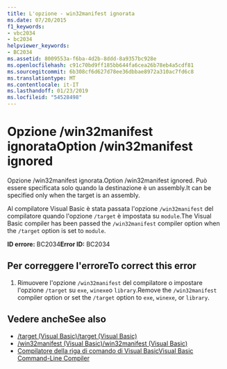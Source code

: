 ```yaml
---
title: L'opzione - win32manifest ignorata
ms.date: 07/20/2015
f1_keywords:
- vbc2034
- bc2034
helpviewer_keywords:
- BC2034
ms.assetid: 8009553a-f6ba-4d2b-8ddd-8a9357bc928e
ms.openlocfilehash: c91c70bd9ff185bb644fa6cea26b78eb4a5cdf81
ms.sourcegitcommit: 6b308cf6d627d78ee36dbbae8972a310ac7fd6c8
ms.translationtype: MT
ms.contentlocale: it-IT
ms.lasthandoff: 01/23/2019
ms.locfileid: "54528498"
---
```

# <a name="option-win32manifest-ignored"></a><span data-ttu-id="4dce8-102">Opzione /win32manifest ignorata</span><span class="sxs-lookup"><span data-stu-id="4dce8-102">Option /win32manifest ignored</span></span>
<span data-ttu-id="4dce8-103">Opzione /win32manifest ignorata.</span><span class="sxs-lookup"><span data-stu-id="4dce8-103">Option /win32manifest ignored.</span></span> <span data-ttu-id="4dce8-104">Può essere specificata solo quando la destinazione è un assembly.</span><span class="sxs-lookup"><span data-stu-id="4dce8-104">It can be specified only when the target is an assembly.</span></span>  
  
 <span data-ttu-id="4dce8-105">Al compilatore Visual Basic è stata passata l'opzione `/win32manifest` del compilatore quando l'opzione `/target` è impostata su `module`.</span><span class="sxs-lookup"><span data-stu-id="4dce8-105">The Visual Basic compiler has been passed the `/win32manifest` compiler option when the `/target` option is set to `module`.</span></span>  
  
 <span data-ttu-id="4dce8-106">**ID errore:** BC2034</span><span class="sxs-lookup"><span data-stu-id="4dce8-106">**Error ID:** BC2034</span></span>  
  
## <a name="to-correct-this-error"></a><span data-ttu-id="4dce8-107">Per correggere l'errore</span><span class="sxs-lookup"><span data-stu-id="4dce8-107">To correct this error</span></span>  
  
1.  <span data-ttu-id="4dce8-108">Rimuovere l'opzione `/win32manifest` del compilatore o impostare l'opzione `/target` su `exe`, `winexe`o `library`.</span><span class="sxs-lookup"><span data-stu-id="4dce8-108">Remove the `/win32manifest` compiler option or set the `/target` option to `exe`, `winexe`, or `library`.</span></span>  
  
## <a name="see-also"></a><span data-ttu-id="4dce8-109">Vedere anche</span><span class="sxs-lookup"><span data-stu-id="4dce8-109">See also</span></span>
- [<span data-ttu-id="4dce8-110">/target (Visual Basic)</span><span class="sxs-lookup"><span data-stu-id="4dce8-110">/target (Visual Basic)</span></span>](../../visual-basic/reference/command-line-compiler/target.md)
- [<span data-ttu-id="4dce8-111">/win32manifest (Visual Basic)</span><span class="sxs-lookup"><span data-stu-id="4dce8-111">/win32manifest (Visual Basic)</span></span>](../../visual-basic/reference/command-line-compiler/win32manifest.md)
- [<span data-ttu-id="4dce8-112">Compilatore della riga di comando di Visual Basic</span><span class="sxs-lookup"><span data-stu-id="4dce8-112">Visual Basic Command-Line Compiler</span></span>](../../visual-basic/reference/command-line-compiler/index.md)

